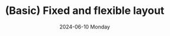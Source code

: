 ---
date:
- 2024-06-10 Monday
coverimage: ../assets/lists_icon_1710524790703_0.jpg
description: A two-pane layout with one fixed width pane and one flexible pane
type: showcase/layouts/basic
layout: fixedflex
title: (Basic) Fixed and flexible layout
tags:
categories:
lastMod: 2024-06-13
---